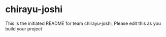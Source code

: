 # chirayu-joshi
This is the initiated README for team chirayu-joshi, Please edit this as you build your project
